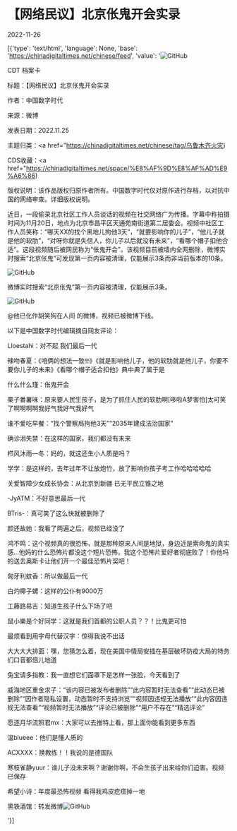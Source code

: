 # 【网络民议】北京伥鬼开会实录

2022-11-26

[{'type': 'text/html', 'language': None, 'base': 'https://chinadigitaltimes.net/chinese/feed', 'value': '![GitHub](https://chinadigitaltimes.net/chinese/files/2022/11/6e6b5413ly1h8hwdg6c55j20g50a7wfe-1.jpg)

CDT 档案卡

标题：【网络民议】北京伥鬼开会实录

作者：中国数字时代

来源：微博

发表日期：2022.11.25

主题归类：<a href="https://chinadigitaltimes.net/chinese/tag/乌鲁木齐火灾)

CDS收藏：<a href="https://chinadigitaltimes.net/space/%E8%AF%9D%E8%AF%AD%E9%A6%86)

版权说明：该作品版权归原作者所有。中国数字时代仅对原作进行存档，以对抗中国的网络审查。详细版权说明。





近日，一段偷录北京社区工作人员谈话的视频在社交网络广为传播。字幕中称拍摄时间为11月20日，地点为北京市昌平区天通苑南街道第二居委会。视频中社区工作人员笑称：“哪天XX的找个黑地儿拘他3天”，“就要影响你的儿子”，“他儿子就是他的软肋”，“对呀你就是失信人，你儿子以后就没有未来”，“看哪个帽子扣他合适”。这段视频随后被网民称为“伥鬼开会”。该视频目前被墙内全网删除，微博实时搜索“北京伥鬼”可发现第一页内容被清理，仅能展示3条而非当前版本的10条。

![GitHub](https://chinadigitaltimes.net/chinese/files/2022/11/屏幕截图-2022-11-25-194650.png)

微博实时搜索“北京伥鬼”第一页内容被清理，仅能展示3条。



![GitHub](https://chinadigitaltimes.net/chinese/files/2022/11/屏幕截图-2022-11-25-195206.png)

@他已化作胡笑狗在人间 的微博，视频已被微博下线。





以下是中国数字时代编辑摘自网友评论：



Lloestahi：对不起 我们最后一代

辣吻春夏：《咱俩的想法一致🤓》《就是影响他儿子，他的软肋就是他儿子，你要不要你儿子的未来》《看哪个帽子适合扣他》典中典了属于是

什么什么瑾：伥鬼开会

栗子番薯味：原来要人民生孩子，是为了抓住人民的软肋啊[哆啦A梦害怕]太可笑了啊啊啊啊我好气我好气我好气

谁不爱吃早餐：“找个警察局拘他3天”“2035年建成法治国家”

确诊泪失禁：在这样的国家，我们都没有未来

栉风沐雨&#8212;冬：妈的，就这还生小人质是吗？

学学：是这样的，去年过年不让放炮竹，放了影响你孩子考工作哈哈哈哈哈

关爱智障少女成长协会：从北京到新疆 已无平民立锥之地

-JyATM：不好意思最后一代

BTris-：真可笑了这么快就被删除了

颜还故她：我看了两遍之后，视频已经没了

鸿不鸣：这个视频真的很恐怖，就是那种原来人间是地狱，身边近是索命鬼的真实感&#8230;他妈的什么恐怖片都没这个短片恐怖，我这个恐怖片爱好者彻底败了！你他吗的送去奥斯卡让他们开一个最佳恐怖片奖吧！

匈牙利蚊香：所以做最后一代

白灼椰子螺：这样的公仆有9000万

工藤路易吉：知道生孩子什么下场了吧

鼠小樂是个好同学：这就是我们首都的公职人员？？！比鬼更可怕

最烦看到用字母代替汉字：惊得我说不出话

大大大大排面：嘿，您猜怎么着，现在美国中情局安插在基层破坏防疫大局的特务们口音都倍儿地道

兔宝请多指教：我一直想它们面罩下是怎样一张脸，今天看到了

威海地区重金求子：“该内容已被发布者删除”“此内容暂时无法查看”“此动态已被删除”“因作者隐私设置，动态暂时不支持浏览”“视频因违规无法播放”“此内容因违规无法查看”“视频暂时无法播放”“评论已被删除”“用户不存在”“精选评论”

愿逐月华流照君mx：大家可以去推特上看，那上面你能看到更多东西

溫blueee：他们是懂人质的

ACXXXX：换教练！！我说的是德国队

寒枝雀静yuur：谁儿子没未来啊？谢谢你啊，不会生孩子出来给你们迫害。视频已保存

希望小诗：年度最恐怖视频 看得我鸡皮疙瘩掉一地

黑铁酒馆：转发微博![GitHub](https://chinadigitaltimes.net/chinese/files/2022/11/6e6b5413ly1h8hwdg6c55j20g50a7wfe-1.jpg)

'}]